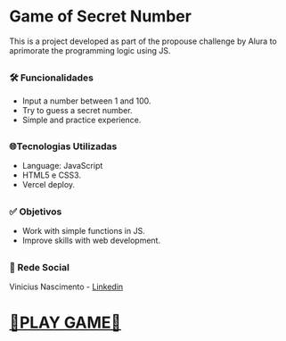 #  <h1>Game of Secret Number</h1> 
This is a project developed as part of the propouse challenge by Alura to aprimorate the programming logic using JS.

## <h3>🛠️ Funcionalidades</h3>
- Input a number between 1 and 100.
- Try to guess a secret number.
- Simple and practice experience.
  
## <h3>🌐Tecnologias Utilizadas</h3>
- Language: JavaScript
- HTML5 e CSS3.
- Vercel deploy. 

## <h3>✅ Objetivos</h3>
- Work with simple functions in JS.
- Improve skills with web development.

 ## <h3>📱 Rede Social</h3>
 Vinicius Nascimento - [Linkedin](https://www.linkedin.com/in/sgt-nascimento/)

## <h1>[🤖PLAY GAME🤖](https://secret-number-sooty.vercel.app/)</h1>
